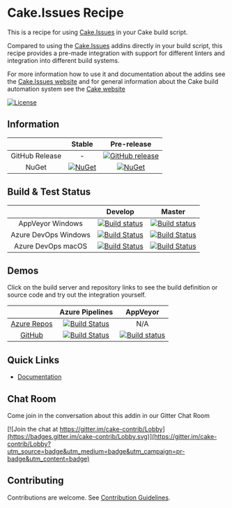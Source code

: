 # Cake.Issues Recipe

This is a recipe for using [Cake.Issues] in your Cake build script.

Compared to using the [Cake.Issues] addins directly in your build script, this recipe provides a pre-made integration with
support for different linters and integration into different build systems.

For more information how to use it and documentation about the addins see the [Cake.Issues website](https://cakeissues.net)
and for general information about the Cake build automation system see the [Cake website](http://cakebuild.net)

[![License](http://img.shields.io/:license-mit-blue.svg)](https://github.com/cake-contrib/Cake.Issues.Recipe/blob/develop/LICENSE)

## Information

| | Stable | Pre-release |
|:--:|:--:|:--:|
|GitHub Release|-|[![GitHub release](https://img.shields.io/github/release/cake-contrib/Cake.Issues.Recipe.svg)](https://github.com/cake-contrib/Cake.Issues.Recipe/releases/latest)|
|NuGet|[![NuGet](https://img.shields.io/nuget/v/Cake.Issues.Recipe.svg)](https://www.nuget.org/packages/Cake.Issues.Recipe)|[![NuGet](https://img.shields.io/nuget/vpre/Cake.Issues.Recipe.svg)](https://www.nuget.org/packages/Cake.Issues.Recipe)|

## Build & Test Status

| | Develop | Master |
|:--:|:--:|:--:|
|AppVeyor Windows|[![Build status](https://ci.appveyor.com/api/projects/status/rjbsw9b48oysfh07/branch/develop?svg=true)](https://ci.appveyor.com/project/cakecontrib/cake-issues-recipe/branch/develop)|[![Build status](https://ci.appveyor.com/api/projects/status/rjbsw9b48oysfh07/branch/master?svg=true)](https://ci.appveyor.com/project/cakecontrib/cake-issues-recipe/branch/master)|
|Azure DevOps Windows|[![Build Status](https://dev.azure.com/cake-contrib/Cake.Issues.Recipe/_apis/build/status/cake-contrib.Cake.Issues.Recipe?branchName=develop&jobName=Windows)](https://dev.azure.com/cake-contrib/Cake.Issues.Recipe/_build/latest?definitionId=30&branchName=develop)|[![Build Status](https://dev.azure.com/cake-contrib/Cake.Issues.Recipe/_apis/build/status/cake-contrib.Cake.Issues.Recipe?branchName=master&jobName=Windows)](https://dev.azure.com/cake-contrib/Cake.Issues.Recipe/_build/latest?definitionId=30&branchName=master)|
|Azure DevOps macOS|[![Build Status](https://dev.azure.com/cake-contrib/Cake.Issues.Recipe/_apis/build/status/cake-contrib.Cake.Issues.Recipe?branchName=develop&jobName=macOS)](https://dev.azure.com/cake-contrib/Cake.Issues.Recipe/_build/latest?definitionId=30&branchName=develop)|[![Build Status](https://dev.azure.com/cake-contrib/Cake.Issues.Recipe/_apis/build/status/cake-contrib.Cake.Issues.Recipe?branchName=master&jobName=macOS)](https://dev.azure.com/cake-contrib/Cake.Issues.Recipe/_build/latest?definitionId=30&branchName=master)|

## Demos

Click on the build server and repository links to see the build definition or source code and try out the integration yourself.

||Azure Pipelines|AppVeyor|
|:--:|:--:|:--:|
|[Azure Repos](https://dev.azure.com/pberger/_git/Cake.Issues.Recipe-Demo)|[![Build Status](https://dev.azure.com/pberger/Cake.Issues.Recipe-Demo/_apis/build/status/Cake.Issues.Recipe-Demo?branchName=master)](https://dev.azure.com/pberger/Cake.Issues.Recipe-Demo/_build/latest?definitionId=9&branchName=master)|N/A|
|[GitHub](https://github.com/pascalberger/Cake.Issues.Recipe-Demo)|[![Build Status](https://dev.azure.com/pberger/Cake.Issues.Recipe-Demo/_apis/build/status/pascalberger.Cake.Issues.Recipe-Demo?branchName=master)](https://dev.azure.com/pberger/Cake.Issues.Recipe-Demo/_build/latest?definitionId=10&branchName=master)|[![Build status](https://ci.appveyor.com/api/projects/status/d9vvrc7nhwyqmql5?svg=true)](https://ci.appveyor.com/project/pascalberger/cake-issues-recipe-demo)|

## Quick Links

- [Documentation](https://cakeissues.net)

## Chat Room

Come join in the conversation about this addin in our Gitter Chat Room

[![Join the chat at https://gitter.im/cake-contrib/Lobby](https://badges.gitter.im/cake-contrib/Lobby.svg)](https://gitter.im/cake-contrib/Lobby?utm_source=badge&utm_medium=badge&utm_campaign=pr-badge&utm_content=badge)

## Contributing

Contributions are welcome. See [Contribution Guidelines](CONTRIBUTING.md).

[Cake.Issues]: https://cakeissues.net
